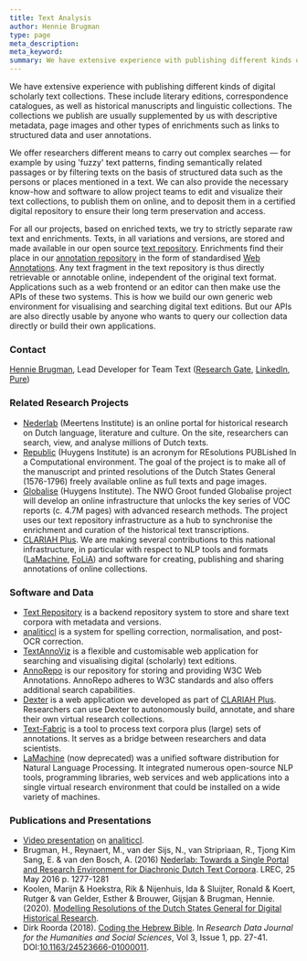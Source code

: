 ```yaml
---
title: Text Analysis
author: Hennie Brugman
type: page
meta_description:
meta_keyword:
summary: We have extensive experience with publishing different kinds of digital scholarly text collections. These include literary editions, correspondence catalogues, as well as historical manuscripts and linguistic collections.
---
```

We have extensive experience with publishing different kinds of digital scholarly text collections. These include literary editions, correspondence catalogues, as well as historical manuscripts and linguistic collections. The collections we publish are usually supplemented by us with descriptive metadata, page images and other types of enrichments such as links to structured data and user annotations.

We offer researchers different means to carry out complex searches — for example by using 'fuzzy' text patterns, finding semantically related passages or by filtering texts on the basis of structured data such as the persons or places mentioned in a text. We can also provide the necessary know-how and software to allow project teams to edit and visualize their text collections, to publish them on online, and to deposit them in a certified digital repository to ensure their long term preservation and access.

For all our projects, based on enriched texts, we try to strictly separate raw text and enrichments. Texts, in all variations and versions, are stored and made available in our open source [text repository](https://github.com/knaw-huc/textrepo). Enrichments find their place in our [annotation repository](https://github.com/knaw-huc/annorepo) in the form of standardised [Web Annotations](https://www.w3.org/annotation/). Any text fragment in the text repository is thus directly retrievable or annotable online, independent of the original text format. Applications such as a web frontend or an editor can then make use the APIs of these two systems. This is how we build our own generic web environment for visualising and searching digital text editions. But our APIs are also directly usable by anyone who wants to query our collection data directly or build their own applications.

### Contact

[Hennie Brugman](mailto:hennie.brugman@di.huc.knaw.nl), Lead Developer for Team Text ([Research Gate](https://www.researchgate.net/profile/Hennie-Brugman), [LinkedIn](https://nl.linkedin.com/in/hennie-brugman-8327369), [Pure](https://pure.knaw.nl/portal/en/persons/h-brugman))

### Related Research Projects

* [Nederlab](https://www.nederlab.nl) (Meertens Institute) is an online portal for historical research on Dutch language, literature and culture. On the site, researchers can search, view, and analyse millions of Dutch texts.
* [Republic](https://republic.huygens.knaw.nl) (Huygens Institute) is an acronym for REsolutions PUBLished In a Computational environment. The goal of the project is to make all of the manuscript and printed resolutions of the Dutch States General (1576-1796) freely available online as full texts and page images.
* [Globalise](https://globalise.huygens.knaw.nl) (Huygens Institute). The NWO Groot funded Globalise project will develop an online infrastructure that unlocks the key series of VOC reports (c. 4.7M pages) with advanced research methods. The project uses our text repository infrastructure as a hub to synchronise the enrichment and curation of the historical text transcriptions.
* [CLARIAH Plus](https://www.clariah.nl/). We are making several contributions to this national infrastructure, in particular with respect to NLP tools and formats ([LaMachine](https://proycon.github.io/LaMachine), [FoLiA](https://proycon.github.io/folia)) and software for creating, publishing and sharing annotations of online collections.


### Software and Data

* [Text Repository](https://github.com/knaw-huc/textrepo) is a backend repository system to store and share text corpora with metadata and versions.
* [analiticcl](https://github.com/proycon/analiticcl) is a system for spelling correction, normalisation, and  post-OCR correction.
* [TextAnnoViz](https://github.com/knaw-huc/textannoviz) is a flexible and customisable web application for searching and visualising digital (scholarly) text editions.
* [AnnoRepo](https://github.com/knaw-huc/annorepo) is our repository for storing and providing W3C Web Annotations. AnnoRepo adheres to W3C standards and also offers additional search capabilities.
* [Dexter](https://github.com/knaw-huc/Dexter) is a web application we developed as part of [CLARIAH Plus](https://www.clariah.nl). Researchers can use Dexter to autonomously build, annotate, and share their own virtual research collections.
* [Text-Fabric](https://annotation.github.io/text-fabric/tf/index.html) is a tool to process text corpora plus (large) sets of annotations. It serves as a bridge between  researchers and data scientists.
* [LaMachine](https://proycon.github.io/LaMachine) (now deprecated) was a unified software distribution for Natural Language Processing. It integrated numerous open-source NLP tools, programming libraries, web services and web applications into a single virtual research environment that could be installed on a wide variety of machines.

### Publications and Presentations

* [Video presentation](https://diode.zone/w/kkrqA4MocGwxyC3s68Zsq7) on [analiticcl](https://github.com/proycon/analiticcl).
* Brugman, H., Reynaert, M., van der Sijs, N., van Stripriaan, R., Tjong Kim Sang, E. & van den Bosch, A. (2016) [Nederlab: Towards a Single Portal and Research Environment for Diachronic Dutch Text Corpora](https://aclanthology.org/L16-1203/). LREC, 25 May 2016 p. 1277-1281
* Koolen, Marijn & Hoekstra, Rik & Nijenhuis, Ida & Sluijter, Ronald & Koert, Rutger & van Gelder, Esther & Brouwer, Gijsjan & Brugman, Hennie. (2020). [Modelling Resolutions of the Dutch States General for Digital Historical Research](https://pure.knaw.nl/portal/en/publications/modelling-resolutions-of-the-dutch-states-general-for-digital-his). 
* Dirk Roorda (2018). [Coding the Hebrew Bible](https://brill.com/view/journals/rdj/3/1/article-p27_27.xml). In _Research Data Journal for the Humanities and Social Sciences_, Vol 3, Issue 1, pp. 27-41. DOI:[10.1163/24523666-01000011](https://doi.org/10.1163/24523666-01000011).

